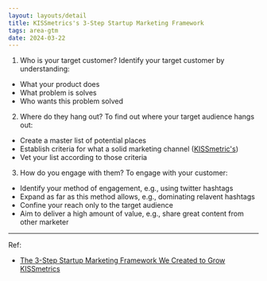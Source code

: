 ```yaml
---
layout: layouts/detail
title: KISSmetrics's 3-Step Startup Marketing Framework
tags: area-gtm
date: 2024-03-22
---
```

1. Who is your target customer? Identify your target customer by understanding:
  * What your product does
  * What problem is solves
  * Who wants this problem solved
2. Where do they hang out? To find out where your target audience hangs out:
  * Create a master list of potential places
  * Establish criteria for what a solid marketing channel (<a href="https://www.littletunnel.com/reference/F33CA490/" data-note-url="/reference/F33CA490/">KISSmetric's</a>)
  * Vet your list according to those criteria
3. How do you engage with them? To engage with your customer:
  * Identify your method of engagement, e.g., using twitter hashtags
  * Expand as far as this method allows, e.g., dominating relavent hashtags
  * Confine your reach only to the target audience
  * Aim to deliver a high amount of value, e.g., share great content from other marketer

---

Ref:
* <a href="https://hitenism.com/marketing-framework/" target="_blank">The 3-Step Startup Marketing Framework We Created to Grow KISSmetrics</a>